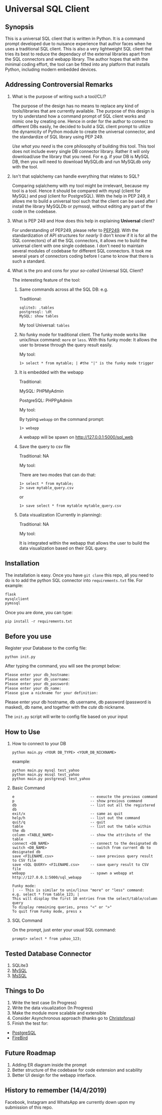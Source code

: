 # Universal SQL Client

## Synopsis

This is a universal SQL client that is written in Python. It is a command prompt developed due to nuisance experience that author faces when he uses a traditional SQL client. This is also a very lightweight SQL client that tries its best to reduce the dependacy of the external libraries apart from the SQL connectors and webapp library. The author hopes that with the minimal coding effort, the tool can be fitted into any platform that installs Python, including modern embedded devices.

## Addressing Controversial Remarks

1. What is the purpose of writing such a tool/CLI?

    The purpose of the design has no means to replace any kind of tools/libraries that are currently available. The purpose of this design is try to understand how a command prompt of SQL client works and mimic one by creating one. Hence in order for the author to connect to different DBs easily, he decided to build a SQL client prompt to utilize the dynamicity of Python module to create the universal connector, and the standardize of SQL library using PEP 249.

    *Use what you need* is the core philosophy of building this tool. This tool does not include every single DB connector library. Rather it will only download/use the library that you need. For e.g. if your DB is MySQL DB, then you will need to download MySQLdb and run MySQLdb only with the tool.

2. Isn't that sqlalchemy can handle everything that relates to SQL?

    Comparing sqlalchemy with my tool might be irrelevant, because my tool is a tool. Hence it should be compared with mysql (client for MySQL) and psql (client for PostgreSQL). With the help in PEP 249, it allows me to build a universal tool such that the client can be used after I install the library MySQLDb or pymssql, without editing any part of the code in the codebase.

3. What is PEP 249 and How does this help in explaining **Universal** client?

    For understanding of PEP249, please refer to [PEP249](https://www.python.org/dev/peps/pep-0249/). With the standardization of API structures for *nearly* (I don't know if it is for all the SQL connectors) of all the SQL connectors, it allows me to build the universal client with one single codebase. I don't need to maintain several modules of codebase for different SQL connectors. It took me several years of connectors coding before I came to know that there is such a standard.

4. What is the pro and cons for your *so-called* Universal SQL Client?

    The interesting feature of the tool:

    1. Same commands across all the SQL DB:
        e.g.

        Traditional:

        ```unix
        sqlite3: .tables
        postgresql: \dt
        MySQL: show tables
        ```

        My tool
        Universal: ```tables```

    2. No funky mode for traditional client. The funky mode works like unix/linux command: ```more``` or ```less```. With this funky mode: It allows the user to browse through the query result easily.

        My tool:

        ```unix
        1> select * from mytable; | #the "|" is the funky mode trigger
        ```

    3. It is embedded with the webapp

         Traditional:

         MySQL: PHPMyAdmin

         PostgreSQL: PHPPgAdmin

         My tool:

         By typing ```webapp``` on the command prompt:

         ```unix
         1> webapp
         ```

         A webapp will be spawn on http://127.0.0.1:5000/sql_web

    4. Save the query to csv file

         Traditional:
         NA

         My tool:

         There are two modes that can do that:

         ```unix
         1> select * from mytable;
         2> save mytable_query.csv
         ```

         or

         ```unix
         1> save select * from mytable mytable_query.csv
         ```

    5. Data visualization (Currently in planning):

        Traditional:
        NA

        My tool:

        It is integrated within the webapp that allows the user
        to build the data visualization based on their SQL query.

## Installation

The installation is easy. Once you have ```git clone``` this repo, all you need to do is to add the python SQL connector into ```requirements.txt``` file. For example:

```txt
flask
mysqlclient
pymssql

```

Once you are done, you can type:

```shell
pip install -r requirements.txt
```

## Before you use

Register your Database to the config file:

```unix
python init.py
```

After typing the command, you will see the prompt below:

```txt
Please enter your db_hostname:
Please enter your db_username:
Please enter your db_password:
Please enter your db_name:
Please give a nickname for your definition:

```

Please enter your db hostname, db username, db password (password is masked), db name, and together with the *cute* db nickname.

The ```init.py``` script will write to config file based on your input

## How to Use

1. How to connect to your DB

    ```unix
    python main.py <YOUR DB_TYPE> <YOUR_DB_NICKNAME>
    ```

    example:

    ```unix
    python main.py mysql test_yahoo
    python main.py mssql test_yahoo
    python main.py postgresql test_yahoo
    ```

2. Basic Command

    ```unix
    e                                   -- exeucte the previous command
    p                                   -- show previous command
    db                                  -- list out all the registered db
    exit/x                              -- same as quit
    help/h                              -- list out the command
    quit/q                              -- quit
    table                               -- list out the table within the db
    column <TABLE_NAME>                 -- show the attribute of the table
    connect <DB_NAME>                   -- connect to the designated db
    switch <DB_NAME>                    -- switch from current db to designated db
    save <FILENAME.csv>                 -- save previous query result to CSV file
    save <SQL QUERY> <FILENAME.csv>     -- save query result to CSV file
    webapp                              -- spawn a webapp at http://127.0.0.1:5000/sql_webapp

    Funky mode:
    |  -- This is similar to unix/linux "more" or "less" command:
    e.g. select * from table_123; |
    This will display the first 10 entries from the select/table/column query
    To display remaining queries, press "<" or ">"
    To quit from Funky mode, press x
    ```

3. SQL Command

   On the prompt, just enter your usual SQL command:

   ```unix
   prompt> select * from yahoo_123;

   ```

## Tested Database Connector

1. SQLite3
2. [MySQL](https://github.com/PyMySQL/mysqlclient-python)
3. [MsSQL](https://github.com/pymssql/pymssql)

## Things to Do

1. Write the test case (In Progress)
2. Write the data visualization (In Progress)
3. Make the module more scalable and extensible
4. Consider Asynchronous approach (thanks go to [Christoforus](https://www.facebook.com/totoganteng))
5. Finish the test for:

* [PostgreSQL](https://github.com/psycopg/psycopg2)
* [FireBird](https://github.com/FirebirdSQL/fdb)

## Future Roadmap

1. Adding ER diagram inside the prompt
2. Better structure of the codebase for code extension and scability
3. Better UI design for the webapp interface.

## History to remember (14/4/2019)

Facebook, Instagram and WhatsApp are currently down upon my submission of this repo.
